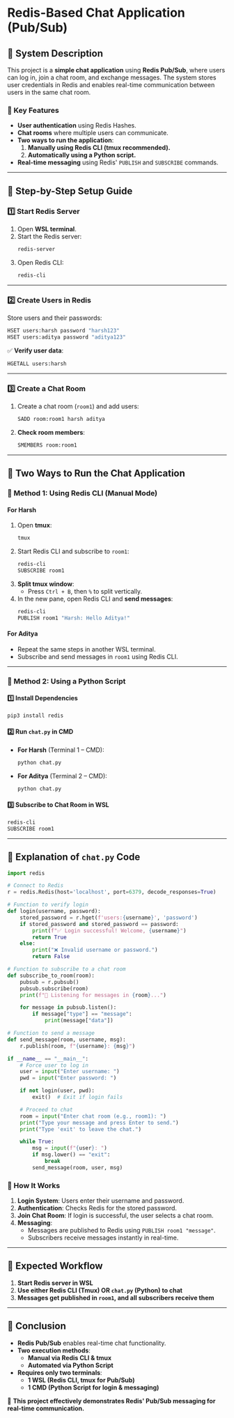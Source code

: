 # Redis-Based Chat Application (Pub/Sub)

## **📌 System Description**

This project is a **simple chat application** using **Redis Pub/Sub**, where users can log in, join a chat room, and exchange messages. The system stores user credentials in Redis and enables real-time communication between users in the same chat room.

### **🔹 Key Features**

- **User authentication** using Redis Hashes.
- **Chat rooms** where multiple users can communicate.
- **Two ways to run the application**:
  1. **Manually using Redis CLI (tmux recommended).**
  2. **Automatically using a Python script.**
- **Real-time messaging** using Redis' `PUBLISH` and `SUBSCRIBE` commands.

---

## **📌 Step-by-Step Setup Guide**

### **1️⃣ Start Redis Server**

1. Open **WSL terminal**.
2. Start the Redis server:
   ```sh
   redis-server
   ```
3. Open Redis CLI:
   ```sh
   redis-cli
   ```

---

### **2️⃣ Create Users in Redis**

Store users and their passwords:

```sh
HSET users:harsh password "harsh123"
HSET users:aditya password "aditya123"
```

✅ **Verify user data**:

```sh
HGETALL users:harsh
```

---

### **3️⃣ Create a Chat Room**

1. Create a chat room (`room1`) and add users:
   ```sh
   SADD room:room1 harsh aditya
   ```
2. **Check room members**:
   ```sh
   SMEMBERS room:room1
   ```

---

## **📌 Two Ways to Run the Chat Application**

### **🔹 Method 1: Using Redis CLI (Manual Mode)**

#### **For Harsh**

1. Open **tmux**:
   ```sh
   tmux
   ```
2. Start Redis CLI and subscribe to `room1`:
   ```sh
   redis-cli
   SUBSCRIBE room1
   ```
3. **Split tmux window**:
   - Press `Ctrl + B`, then `%` to split vertically.
4. In the new pane, open Redis CLI and **send messages**:
   ```sh
   redis-cli
   PUBLISH room1 "Harsh: Hello Aditya!"
   ```

#### **For Aditya**

- Repeat the same steps in another WSL terminal.
- Subscribe and send messages in `room1` using Redis CLI.

---

### **🔹 Method 2: Using a Python Script**

#### **1️⃣ Install Dependencies**

```sh
pip3 install redis
```

#### **2️⃣ Run `chat.py` in CMD**

- **For Harsh** (Terminal 1 – CMD):
  ```sh
  python chat.py
  ```
- **For Aditya** (Terminal 2 – CMD):
  ```sh
  python chat.py
  ```

#### **3️⃣ Subscribe to Chat Room in WSL**

```sh
redis-cli
SUBSCRIBE room1
```

---

## **📌 Explanation of `chat.py` Code**

```python
import redis

# Connect to Redis
r = redis.Redis(host='localhost', port=6379, decode_responses=True)

# Function to verify login
def login(username, password):
    stored_password = r.hget(f'users:{username}', 'password')
    if stored_password and stored_password == password:
        print(f"✅ Login successful! Welcome, {username}")
        return True
    else:
        print("❌ Invalid username or password.")
        return False

# Function to subscribe to a chat room
def subscribe_to_room(room):
    pubsub = r.pubsub()
    pubsub.subscribe(room)
    print(f"📢 Listening for messages in {room}...")

    for message in pubsub.listen():
        if message["type"] == "message":
            print(message["data"])

# Function to send a message
def send_message(room, username, msg):
    r.publish(room, f"{username}: {msg}")

if __name__ == "__main__":
    # Force user to log in
    user = input("Enter username: ")
    pwd = input("Enter password: ")

    if not login(user, pwd):
        exit()  # Exit if login fails

    # Proceed to chat
    room = input("Enter chat room (e.g., room1): ")
    print("Type your message and press Enter to send.")
    print("Type 'exit' to leave the chat.")

    while True:
        msg = input(f"{user}: ")
        if msg.lower() == "exit":
            break
        send_message(room, user, msg)
```

### **🔹 How It Works**

1. **Login System**: Users enter their username and password.
2. **Authentication**: Checks Redis for the stored password.
3. **Join Chat Room**: If login is successful, the user selects a chat room.
4. **Messaging**:
   - Messages are published to Redis using `PUBLISH room1 "message"`.
   - Subscribers receive messages instantly in real-time.

---

## **📌 Expected Workflow**

1. **Start Redis server in WSL**
2. **Use either Redis CLI (Tmux) OR `chat.py` (Python) to chat**
3. **Messages get published in `room1`, and all subscribers receive them**

---

## **📌 Conclusion**

- **Redis Pub/Sub** enables real-time chat functionality.
- **Two execution methods**:
  - **Manual via Redis CLI & tmux**
  - **Automated via Python Script**
- **Requires only two terminals**:
  - **1 WSL (Redis CLI, tmux for Pub/Sub)**
  - **1 CMD (Python Script for login & messaging)**

🚀 **This project effectively demonstrates Redis' Pub/Sub messaging for real-time communication.**
